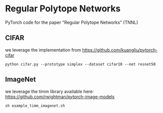 # Regular Polytope Networks

PyTorch code for the paper "Regular Polytope Networks" (TNNL)


## CIFAR

we leverage the implementation from https://github.com/kuangliu/pytorch-cifar


```
python cifar.py --prototype simplex --dataset cifar10 --net resnet50
```

## ImageNet

we leverage the timm library available here: https://github.com/rwightman/pytorch-image-models

```
sh example_timm_imagenet.sh
```
